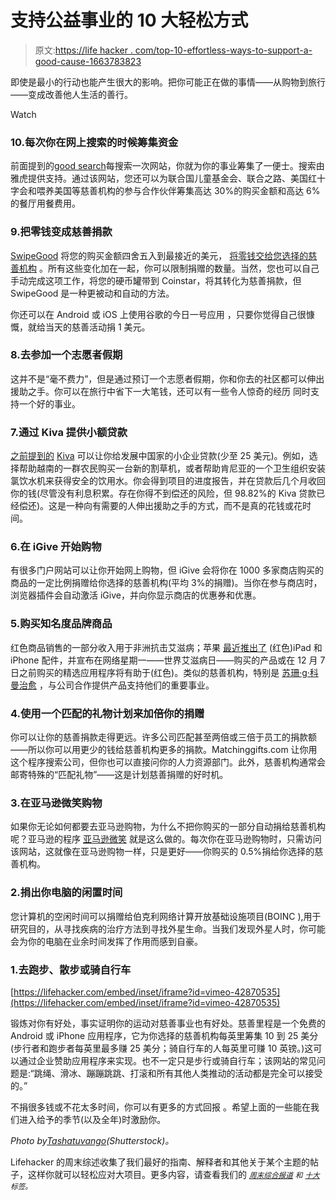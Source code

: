 # 支持公益事业的 10 大轻松方式

> 原文:[https://life hacker . com/top-10-effortless-ways-to-support-a-good-cause-1663783823](https://lifehacker.com/top-10-effortless-ways-to-support-a-good-cause-1663783823)

即使是最小的行动也能产生很大的影响。把你可能正在做的事情——从购物到旅行——变成改善他人生活的善行。

Watch

### 10.每次你在网上搜索的时候筹集资金

前面提到的[good search](http://www.goodsearch.com/)每搜索一次网站，你就为你的事业筹集了一便士。搜索由雅虎提供支持。通过该网站，您还可以为联合国儿童基金会、联合之路、美国红十字会和喂养美国等慈善机构的参与合作伙伴筹集高达 30%的购买金额和高达 6%的餐厅用餐费用。

### 9.把零钱变成慈善捐款

[SwipeGood](https://swipegood.com/) 将您的购买金额四舍五入到最接近的美元， [将零钱交给您选择的慈善机构](http://lifehacker.com/swipegood-donates-your-loose-change-to-charity-5720351) 。所有这些变化加在一起，你可以限制捐赠的数量。当然，您也可以自己手动完成这项工作，将您的硬币罐带到 Coinstar，将其转化为慈善捐款，但 SwipeGood 是一种更被动和自动的方法。

你还可以在 Android 或 iOS 上使用谷歌的今日一号应用 ，只要你觉得自己很慷慨，就给当天的慈善活动捐 1 美元。

### 8.去参加一个志愿者假期

这并不是“毫不费力”，但是通过预订一个志愿者假期，你和你去的社区都可以伸出援助之手。你可以在旅行中省下一大笔钱，还可以有一些令人惊奇的经历 同时支持一个好的事业。

### 7.通过 Kiva 提供小额贷款

[之前提到的](http://lifehacker.com/make-a-difference-with-kiva-org-196880) [Kiva](http://www.kiva.org/) 可以让你给发展中国家的小企业贷款(少至 25 美元)。例如，选择帮助越南的一群农民购买一台新的割草机，或者帮助肯尼亚的一个卫生组织安装氯饮水机来获得安全的饮用水。你会得到项目的进度报告，并在贷款后几个月收回你的钱(尽管没有利息积累。存在你得不到偿还的风险，但 98.82%的 Kiva 贷款已经偿还)。这是一种向有需要的人伸出援助之手的方式，而不是真的花钱或花时间。

### 6.在 iGive 开始购物

有很多门户网站可以让你开始网上购物，但 iGive 会将你在 1000 多家商店购买的商品的一定比例捐赠给你选择的慈善机构(平均 3%的捐赠)。当你在参与商店时，浏览器插件会自动激活 iGive，并向你显示商店的优惠券和优惠。

### 5.购买知名度品牌商品

红色商品销售的一部分收入用于非洲抗击艾滋病；苹果 [最近推出了](https://www.apple.com/red/) (红色)iPad 和 iPhone 配件，并宣布在网络星期一——世界艾滋病日——购买的产品或在 12 月 7 日之前购买的精选应用程序将有助于(红色)。类似的慈善机构，特别是 [苏珊·g·科曼治愈](http://www.shopkomen.com/featured.php/?utm_source=komen.org&utm_medium=shopkomen.com%20shop%20button%20header&utm_campaign=komen.org%20shopkomen.com%20shop%20button%20header) ，与公司合作提供产品支持他们的重要事业。

### 4.使用一个匹配的礼物计划来加倍你的捐赠

你可以让你的慈善捐款走得更远。许多公司匹配甚至两倍或三倍于员工的捐款额——所以你可以用更少的钱给慈善机构更多的捐款。Matchinggifts.com 让你用这个程序搜索公司，但你也可以直接问你的人力资源部门。此外，慈善机构通常会邮寄特殊的“匹配礼物”——这是计划慈善捐赠的好时机。

### 3.在亚马逊微笑购物

如果你无论如何都要去亚马逊购物，为什么不把你购买的一部分自动捐给慈善机构呢？亚马逊的程序 [亚马逊微笑](http://smile.amazon.com/?asc_campaign=InlineText&asc_refurl=https://lifehacker.com/top-10-effortless-ways-to-support-a-good-cause-1663783823&asc_source=&tag=kinjalifehackerlink-20) 就是这么做的。每次你在亚马逊购物时，只需访问该网站，这就像在亚马逊购物一样，只是更好——你购买的 0.5%捐给你选择的慈善机构。

### 2.捐出你电脑的闲置时间

您计算机的空闲时间可以捐赠给伯克利网络计算开放基础设施项目(BOINC ),用于研究目的，从寻找疾病的治疗方法到寻找外星生命。当我们发现外星人时，你可能会为你的电脑在业余时间发挥了作用而感到自豪。

### 1.去跑步、散步或骑自行车

 [https://lifehacker.com/embed/inset/iframe?id=vimeo-42870535](https://lifehacker.com/embed/inset/iframe?id=vimeo-42870535) 

锻炼对你有好处，事实证明你的运动对慈善事业也有好处。慈善里程是一个免费的 Android 或 iPhone 应用程序，它为你选择的慈善机构每英里筹集 10 到 25 美分(步行者和跑步者每英里最多赚 25 美分；骑自行车的人每英里可赚 10 英镑。)这可以通过企业赞助应用程序来实现。也不一定只是步行或骑自行车；该网站的常见问题是:“跳绳、滑冰、蹦蹦跳跳、打滚和所有其他人类推动的活动都是完全可以接受的。”

不捐很多钱或不花太多时间，你可以有更多的方式回报 。希望上面的一些能在我们进入给予的季节(以及全年)时激励你。

*Photo by*[*Tashatuvango*](http://www.shutterstock.com/pic-141118855/stock-photo-blue-charity-button-on-computer-keyboard-social-concept.html?src=Zzvr7BtZW3lmwwa33Nlm6A-1-29)*(Shutterstock)。*

Lifehacker 的周末综述收集了我们最好的指南、解释者和其他关于某个主题的帖子，这样你就可以轻松应对大项目。更多内容，请查看我们的 [*<small>周末综合报道</small>*](http://lifehacker.com/tag/weekend-roundup) <small>*和*</small> [*<small>十大</small>*](http://lifehacker.com/tag/lifehacker-top-10) <small>*标签。*</small>